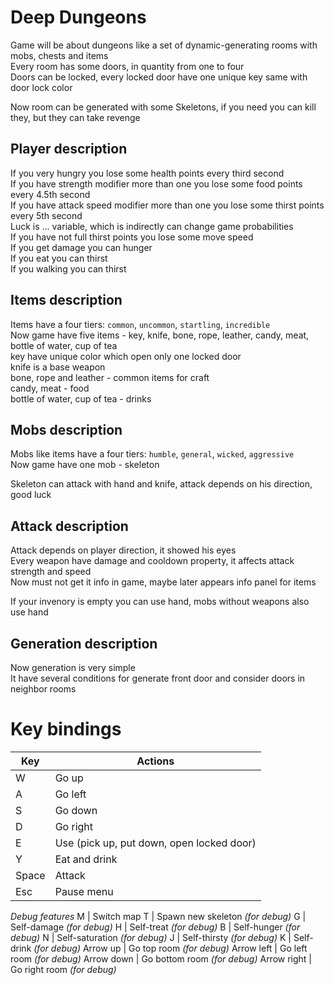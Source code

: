 # Deep Dungeons

Game will be about dungeons like a set of dynamic-generating rooms with mobs, chests and items  
Every room has some doors, in quantity from one to four  
Doors can be locked, every locked door have one unique key same with door lock color  

Now room can be generated with some Skeletons, if you need you can kill they, but they can take revenge

## Player description  

If you very hungry you lose some health points every third second  
If you have strength modifier more than one you lose some food points every 4.5th second  
If you have attack speed modifier more than one you lose some thirst points every 5th second  
Luck is ... variable, which is indirectly can change game probabilities  
If you have not full thirst points you lose some move speed  
If you get damage you can hunger  
If you eat you can thirst  
If you walking you can thirst  

## Items description

Items have a four tiers: `common`, `uncommon`, `startling`, `incredible`  
Now game have five items - key, knife, bone, rope, leather, candy, meat, bottle of water, cup of tea  
key have unique color which open only one locked door  
knife is a base weapon  
bone, rope and leather - common items for craft  
candy, meat - food  
bottle of water, cup of tea - drinks  

## Mobs description

Mobs like items have a four tiers: `humble`, `general`, `wicked`, `aggressive`  
Now game have one mob - skeleton

Skeleton can attack with hand and knife, attack depends on his direction, good luck

## Attack description

Attack depends on player direction, it showed his eyes  
Every weapon have damage and cooldown property, it affects attack strength and speed  
Now must not get it info in game, maybe later appears info panel for items

If your invenory is empty you can use hand, mobs without weapons also use hand  

## Generation description

Now generation is very simple  
It have several conditions for generate front door and consider doors in neighbor rooms  

# Key bindings

Key  | Actions
------------- | -------------
W  | Go up
A  | Go left
S  | Go down
D  | Go right
E  | Use (pick up, put down, open locked door)
Y  | Eat and drink
Space  | Attack
Esc | Pause menu
*Debug features*
M  | Switch map 
T  | Spawn new skeleton *(for debug)*
G  | Self-damage *(for debug)*
H  | Self-treat *(for debug)*
B  | Self-hunger *(for debug)*
N  | Self-saturation *(for debug)*
J  | Self-thirsty *(for debug)*
K  | Self-drink *(for debug)*
Arrow up | Go top room *(for debug)*
Arrow left | Go left room *(for debug)*
Arrow down | Go bottom room *(for debug)*
Arrow  right | Go right room *(for debug)*